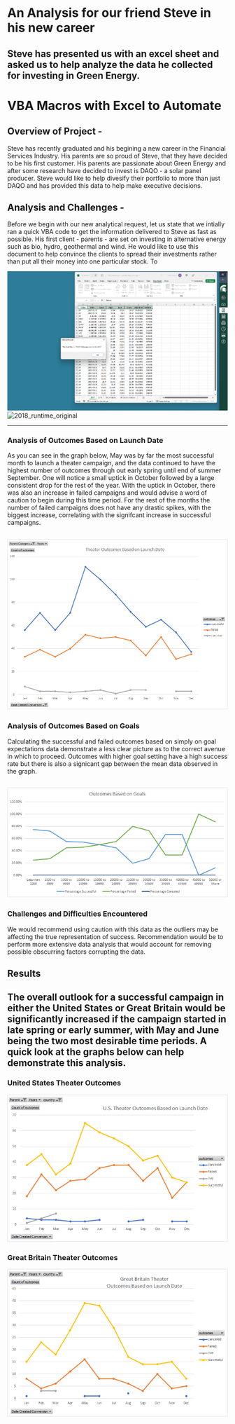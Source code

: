 # An Analysis for our friend Steve in his new career
Steve has presented us with an excel sheet and asked us to help analyze the data he collected for investing in Green Energy.
---
# VBA Macros with Excel to Automate

## Overview of Project -
Steve has recently graduated and his begining a new career in the Financial Services Industry.  His parents are so proud of Steve, that they have decided to be his first customer.  His parents are passionate about Green Energy and after some research have decided to invest is DAQO - a solar panel producer.  Steve would like to help divesify their portfolio to more than just DAQO and has provided this data to help make executive decisions.  



## Analysis and Challenges - 
Before we begin with our new analytical request, let us state that we intially ran a quick VBA code to get the information delivered to Steve as fast as possible. His first client - parents - are set on investing in alternative energy such as bio, hydro, geothermal and wind.  He would like to use this document to help convince the clients to spread their investments rather than put all their money into one particular stock. To 

![2017_runtime_original](https://github.com/Sacdees/stock_analysis/blob/main/Challenge_2_Resources/2017_runtime_orginal.png)
![2018_runtime_original](https://github.com/Sacdees/stock_analysis/blob/main/Challenge_2_Resources/2018_runtime_orginal.png)



---
### Analysis of Outcomes Based on Launch Date
As you can see in the graph below, May was by far the most successful month to launch a theater campaign, and the data continued to have the highest number of outcomes through out early spring until end of summer September. One will notice a small uptick in October followed by a large consistent drop for the rest of the year. With the uptick in October, there was also an increase in failed campaigns and would advise a word of caution to begin during this time period.  For the rest of the months the number of failed campaigns does not have any drastic spikes, with the biggest increase, correlating with the signifcant increase in successful campaigns.  

![Theater_Outcomes_vs_Launch](https://github.com/Sacdees/kickstarter-analysis/blob/main/Module_1_Challenge/resources/Theater_Outcomes_vs_Launch.png)
---

### Analysis of Outcomes Based on Goals
Calculating the successful and failed outcomes based on simply on goal expectations data demonstrate a less clear picture as to the correct avenue in which to proceed.  Outcomes with higher goal setting have a high success rate but there is also a signicant gap between the mean data observed in the graph.  

![Outcomes_vs_Goals](https://github.com/Sacdees/kickstarter-analysis/blob/main/Module_1_Challenge/resources/Outcomes_vs_Goals.png)
---

### Challenges and Difficulties Encountered
We would recommend using caution with this data as the outliers may be affecting the true representation of success.  Recommendation would be to perform more extensive data analysis that would account for removing possible obscurring factors corrupting the data.

## Results
The overall outlook for a successful campaign in either the United States or Great Britain would be significantly increased if the campaign started in late spring or early summer, with May and June being the two most desirable time periods.  A quick look at the graphs below can help demonstrate this analysis.  
---
### United States Theater Outcomes 
![Theater%20US%20Outcomes%20Based%20on%20Launch%20Date](https://github.com/Sacdees/kickstarter-analysis/blob/main/Module_1_activites/US%20Outcomes/Theater%20US%20Outcomes%20Based%20on%20Launch%20Date.png)
### Great Britain Theater Outcomes
![Theater%20GB%20Outsomes%20Based%20on%20Launch%20Date](https://github.com/Sacdees/kickstarter-analysis/blob/main/Module_1_activites/GB%20Outcomes/Theater%20GB%20Outsomes%20Based%20on%20Launch%20Date.png)